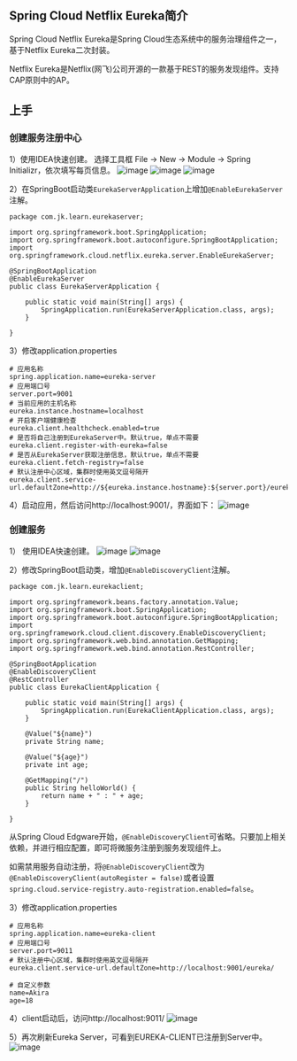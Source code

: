 ## Spring Cloud Netflix Eureka简介
Spring Cloud Netflix Eureka是Spring Cloud生态系统中的服务治理组件之一，基于Netflix Eureka二次封装。

Netflix Eureka是Netflix(网飞)公司开源的一款基于REST的服务发现组件。支持CAP原则中的AP。

## 上手
### 创建服务注册中心
1）使用IDEA快速创建。
选择工具框 File -> New -> Module -> Spring Initializr，依次填写每页信息。
![image](https://gitee.com/yuqihaha/learn-spring-cloud-greenwich-blog/raw/master/img/1-1-step1.png)
![image](https://gitee.com/yuqihaha/learn-spring-cloud-greenwich-blog/raw/master/img/1-1-step2.png)
![image](https://gitee.com/yuqihaha/learn-spring-cloud-greenwich-blog/raw/master/img/1-1-step3.png)

2）在SpringBoot启动类`EurekaServerApplication`上增加`@EnableEurekaServer`注解。

```
package com.jk.learn.eurekaserver;

import org.springframework.boot.SpringApplication;
import org.springframework.boot.autoconfigure.SpringBootApplication;
import org.springframework.cloud.netflix.eureka.server.EnableEurekaServer;

@SpringBootApplication
@EnableEurekaServer
public class EurekaServerApplication {

    public static void main(String[] args) {
        SpringApplication.run(EurekaServerApplication.class, args);
    }

}

```

3）修改application.properties

```
# 应用名称
spring.application.name=eureka-server
# 应用端口号
server.port=9001
# 当前应用的主机名称
eureka.instance.hostname=localhost
# 开启客户端健康检查
eureka.client.healthcheck.enabled=true
# 是否将自己注册到EurekaServer中。默认true，单点不需要
eureka.client.register-with-eureka=false
# 是否从EurekaServer获取注册信息，默认true，单点不需要
eureka.client.fetch-registry=false
# 默认注册中心区域，集群时使用英文逗号隔开
eureka.client.service-url.defaultZone=http://${eureka.instance.hostname}:${server.port}/eureka/

```
4）启动应用，然后访问http://localhost:9001/，界面如下：
![image](https://gitee.com/yuqihaha/learn-spring-cloud-greenwich-blog/raw/master/img/1-1-step4.png)

### 创建服务
1） 使用IDEA快速创建。
![image](https://gitee.com/yuqihaha/learn-spring-cloud-greenwich-blog/raw/master/img/1-2-step1.png)
![image](https://gitee.com/yuqihaha/learn-spring-cloud-greenwich-blog/raw/master/img/1-2-step2.png)

2）修改SpringBoot启动类，增加`@EnableDiscoveryClient`注解。

```
package com.jk.learn.eurekaclient;

import org.springframework.beans.factory.annotation.Value;
import org.springframework.boot.SpringApplication;
import org.springframework.boot.autoconfigure.SpringBootApplication;
import org.springframework.cloud.client.discovery.EnableDiscoveryClient;
import org.springframework.web.bind.annotation.GetMapping;
import org.springframework.web.bind.annotation.RestController;

@SpringBootApplication
@EnableDiscoveryClient
@RestController
public class EurekaClientApplication {

    public static void main(String[] args) {
        SpringApplication.run(EurekaClientApplication.class, args);
    }

    @Value("${name}")
    private String name;

    @Value("${age}")
    private int age;

    @GetMapping("/")
    public String helloWorld() {
        return name + " : " + age;
    }

}

```

从Spring Cloud Edgware开始，`@EnableDiscoveryClient`可省略。只要加上相关依赖，并进行相应配置，即可将微服务注册到服务发现组件上。

如需禁用服务自动注册，将`@EnableDiscoveryClient`改为`@EnableDiscoveryClient(autoRegister = false)`或者设置`spring.cloud.service-registry.auto-registration.enabled=false`。

3）修改application.properties

```
# 应用名称
spring.application.name=eureka-client
# 应用端口号
server.port=9011
# 默认注册中心区域，集群时使用英文逗号隔开
eureka.client.service-url.defaultZone=http://localhost:9001/eureka/

# 自定义参数
name=Akira
age=18
```
4）client启动后，访问http://localhost:9011/
![image](https://gitee.com/yuqihaha/learn-spring-cloud-greenwich-blog/raw/master/img/1-2-step3.png)

5）再次刷新Eureka Server，可看到EUREKA-CLIENT已注册到Server中。
![image](https://gitee.com/yuqihaha/learn-spring-cloud-greenwich-blog/raw/master/img/1-2-step4.png)
